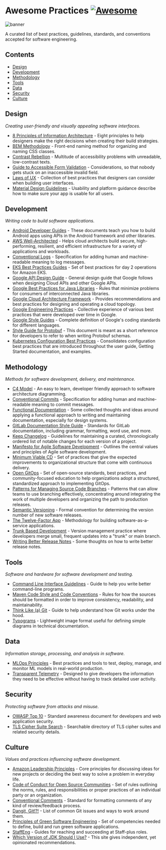 # Awesome Practices [![Awesome](https://awesome.re/badge.svg)](https://awesome.re)

![banner](https://user-images.githubusercontent.com/5120290/213342525-d7aefbd0-1068-47bd-8a53-f0fb6f61a0dd.png)

A curated list of best practices, guidelines, standards, and conventions accepted for software engineering.

## Contents

- [Design](#design)
- [Development](#development)
- [Methodology](#methodology)
- [Tools](#tools)
- [Data](#data)
- [Security](#security)
- [Culture](#culture)

## Design

*Creating user-friendly and visually appealing software interfaces.*

- [8 Principles of Information Architecture](https://asistdl.onlinelibrary.wiley.com/doi/full/10.1002/bult.2010.1720360609) - Eight principles to help designers make the right decisions when creating their build strategies.
- [BEM Methodology](https://getbem.com) - Front-end naming method for organizing and naming CSS classes.
- [Contrast Rebellion](https://contrastrebellion.com) - Multitude of accessibility problems with unreadable, low-contrast texts.
- [Guide to Accessible Form Validation](https://www.smashingmagazine.com/2023/02/guide-accessible-form-validation/) - Considerations, so that nobody gets stuck on an inaccessible invalid field.
- [Laws of UX](https://lawsofux.com) - Collection of best practices that designers can consider when building user interfaces.
- [Material Design Guidelines](https://m2.material.io/design/guidelines-overview) - Usability and platform guidance describe how to make sure your app is usable for all users.

## Development

*Writing code to build software applications.*

- [Android Developer Guides](https://developer.android.com/guide) - These documents teach you how to build Android apps using APIs in the Android framework and other libraries.
- [AWS Well-Architected](https://aws.amazon.com/architecture/well-architected/) - Helps cloud architects build secure, high-performing, resilient, and efficient infrastructure for a variety of applications and workloads.
- [Conventional Logs](https://www.conventionallogs.org) - Specification for adding human and machine-readable meaning to log messages.
- [EKS Best Practices Guides](https://aws.github.io/aws-eks-best-practices/) - Set of best practices for day 2 operations for Amazon EKS.
- [Google API Design Guide](https://cloud.google.com/apis/design/) - General design guide that Google follows when designing Cloud APIs and other Google APIs.
- [Google Best Practices for Java Libraries](https://jlbp.dev) - Rules that minimize problems for consumers of interconnected Java libraries.
- [Google Cloud Architecture Framework](https://cloud.google.com/architecture/framework) - Provides recommendations and best practices for designing and operating a cloud topology.
- [Google Engineering Practices](https://google.github.io/eng-practices/) - Collective experience of various best practices that were developed over time in Google.
- [Google Style Guides](https://google.github.io/styleguide/) - Complete definition of Google's coding standards for different languages.
- [Style Guide for Protobuf](https://docs.buf.build/best-practices/style-guide/) - This document is meant as a short reference for developers to refer to when writing Protobuf schemas.
- [Kubernetes Configuration Best Practices](https://kubernetes.io/docs/concepts/configuration/overview/) - Consolidates configuration best practices that are introduced throughout the user guide, Getting Started documentation, and examples.

## Methodology

*Methods for software development, delivery, and maintenance.*

- [C4 Model](https://c4model.com) - An easy to learn, developer friendly approach to software architecture diagramming.
- [Conventional Commits](https://www.conventionalcommits.org) - Specification for adding human and machine-readable meaning to commit messages.
- [Functional Documentation](https://heydonworks.com/article/functional-documentation/) - Some collected thoughts and ideas around applying a functional approach to writing and maintaining documentation, especially for design systems.
- [GitLab Documentation Style Guide](https://docs.gitlab.com/ee/development/documentation/styleguide/) - Standards for GitLab documentation, including grammar, formatting, word use, and more.
- [Keep Changelog](https://keepachangelog.com) - Guidelines for maintaining a curated, chronologically ordered list of notable changes for each version of a project.
- [Manifesto for Agile Software Development](https://agilemanifesto.org/iso/en/manifesto.html) - Outlines the central values and principles of Agile software development.
- [Minimum Viable CD](https://minimumcd.org) - Set of practices that give the expected improvements to organizational structure that come with continuous delivery.
- [Open GitOps](https://opengitops.dev) - Set of open-source standards, best practices, and community-focused education to help organizations adopt a structured, standardized approach to implementing GitOps.
- [Patterns for Managing Source Code Branches](https://martinfowler.com/articles/branching-patterns.html) - Patterns that can allow teams to use branching effectively, concentrating around integrating the work of multiple developers and organizing the path to production releases.
- [Semantic Versioning](https://semver.org) - Formal convention for determining the version number of new software releases.
- [The Twelve-Factor App](https://12factor.net) - Methodology for building software-as-a-service applications.
- [Trunk Based Development](https://trunkbaseddevelopment.com) - Version management practice where developers merge small, frequent updates into a "trunk" or main branch.
- [Writing Better Release Notes](https://simonwillison.net/2022/Jan/31/release-notes/) - Some thoughts on how to write better release notes.

## Tools

*Software and hardware for software development and testing.*

- [Command Line Interface Guidelines](https://clig.dev) - Guide to help you write better command-line programs.
- [Maven Code Style and Code Conventions](https://maven.apache.org/developers/conventions/code.html) - Rules for how the sources should be formatted in order to improve consistency, readability, and maintainability.
- [Think Like (a) Git](https://think-like-a-git.net) - Guide to help understand how Git works under the hood.
- [Typograms](https://google.github.io/typograms/) - Lightweight image format useful for defining simple diagrams in technical documentation.

## Data

*Information storage, processing, and analysis in software.*

- [MLOps Principles](https://ml-ops.org/content/mlops-principles) - Best practices and tools to test, deploy, manage, and monitor ML models in real-world production.
- [Transparent Telemetry](https://research.swtch.com/telemetry) - Designed to give developers the information they need to be effective without having to track detailed user activity.

## Security

*Protecting software from attacks and misuse.*

- [OWASP Top 10](https://owasp.org/Top10/) - Standard awareness document for developers and web application security.
- [TLS Cipher Suite Search](https://ciphersuite.info) - Searchable directory of TLS cipher suites and related security details.

## Culture

*Values and practices influencing software development.*

- [Amazon Leadership Principles](https://www.amazon.jobs/content/en/our-workplace/leadership-principles) - Core principles for discussing ideas for new projects or deciding the best way to solve a problem in everyday life.
- [Code of Conduct for Open Source Communities](https://www.contributor-covenant.org) - Set of rules outlining the norms, rules, and responsibilities or proper practices of an individual party or an organization.
- [Conventional Comments](https://conventionalcomments.org) - Standard for formatting comments of any kind of review/feedback process.
- [Dangit, Git!?!](https://dangitgit.com) - List of common Git issues and ways to work around them.
- [Principles of Green Software Engineering](https://principles.green) - Set of competencies needed to define, build and run green software applications.
- [StaffEng](https://staffeng.com/guides) - Guides for reaching and succeeding at Staff-plus roles.
- [Which Version of JDK Should I Use?](https://whichjdk.com) - This site gives independent, yet opinionated recommendations.
